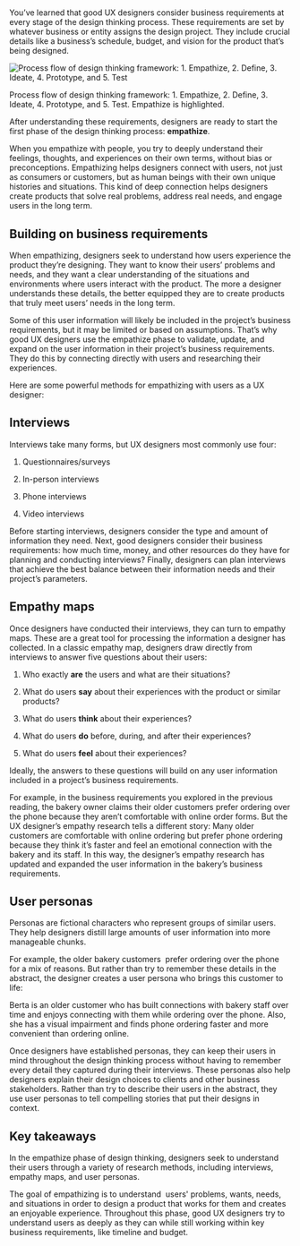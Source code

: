# 

You’ve learned that good UX designers consider business requirements at every stage of the design thinking process. These requirements are set by whatever business or entity assigns the design project. They include crucial details like a business’s schedule, budget, and vision for the product that’s being designed.

![Process flow of design thinking framework: 1. Empathize, 2. Define, 3. Ideate, 4. Prototype, and 5. Test](https://d3c33hcgiwev3.cloudfront.net/imageAssetProxy.v1/go6I43uBR9-G30WPYoz2xw_e921a45f148f4b61964590899a4eecf1_o65VLZX8RzA89wuKqo_XbXEftGiPumYauqVJ6mqMxtJfUy0kzGkaknBoRQY-LxLLs6flmldnKbdmSleqM3cWFzo4eBpcS5KfDJFx-f0TNBR2hZYxzBGCSd7dU9vR7CQeglzBwESa-o2lJprcd1l1YtM?expiry=1751587200000&hmac=C1jMxW8iboxwkYPIX8uMtF65bSu9YZK9dil6EWNpbrw)

Process flow of design thinking framework: 1. Empathize, 2. Define, 3. Ideate, 4. Prototype, and 5. Test. Empathize is highlighted.

After understanding these requirements, designers are ready to start the first phase of the design thinking process: **empathize**. 

When you empathize with people, you try to deeply understand their feelings, thoughts, and experiences on their own terms, without bias or preconceptions. Empathizing helps designers connect with users, not just as consumers or customers, but as human beings with their own unique histories and situations. This kind of deep connection helps designers create products that solve real problems, address real needs, and engage users in the long term. 

## **Building on business requirements**

When empathizing, designers seek to understand how users experience the product they’re designing. They want to know their users’ problems and needs, and they want a clear understanding of the situations and environments where users interact with the product. The more a designer understands these details, the better equipped they are to create products that truly meet users’ needs in the long term.

Some of this user information will likely be included in the project’s business requirements, but it may be limited or based on assumptions. That’s why good UX designers use the empathize phase to validate, update, and expand on the user information in their project’s business requirements. They do this by connecting directly with users and researching their experiences. 

Here are some powerful methods for empathizing with users as a UX designer:

## **Interviews**

Interviews take many forms, but UX designers most commonly use four: 

1. Questionnaires/surveys
    
2. In-person interviews
    
3. Phone interviews
    
4. Video interviews
    

Before starting interviews, designers consider the type and amount of information they need. Next, good designers consider their business requirements: how much time, money, and other resources do they have for planning and conducting interviews? Finally, designers can plan interviews that achieve the best balance between their information needs and their project’s parameters. 

## **Empathy maps**

Once designers have conducted their interviews, they can turn to empathy maps. These are a great tool for processing the information a designer has collected. In a classic empathy map, designers draw directly from interviews to answer five questions about their users:

1. Who exactly **are** the users and what are their situations?
    
2. What do users **say** about their experiences with the product or similar products?
    
3. What do users **think** about their experiences?
    
4. What do users **do** before, during, and after their experiences?
    
5. What do users **feel** about their experiences?
    

Ideally, the answers to these questions will build on any user information included in a project’s business requirements. 

For example, in the business requirements you explored in the previous reading, the bakery owner claims their older customers prefer ordering over the phone because they aren’t comfortable with online order forms. But the UX designer’s empathy research tells a different story: Many older customers are comfortable with online ordering but prefer phone ordering because they think it’s faster and feel an emotional connection with the bakery and its staff. In this way, the designer’s empathy research has updated and expanded the user information in the bakery’s business requirements. 

## **User personas**

Personas are fictional characters who represent groups of similar users. They help designers distill large amounts of user information into more manageable chunks. 

For example, the older bakery customers  prefer ordering over the phone for a mix of reasons. But rather than try to remember these details in the abstract, the designer creates a user persona who brings this customer to life: 

Berta is an older customer who has built connections with bakery staff over time and enjoys connecting with them while ordering over the phone. Also, she has a visual impairment and finds phone ordering faster and more convenient than ordering online.

Once designers have established personas, they can keep their users in mind throughout the design thinking process without having to remember every detail they captured during their interviews. These personas also help designers explain their design choices to clients and other business stakeholders. Rather than try to describe their users in the abstract, they use user personas to tell compelling stories that put their designs in context.

## **Key takeaways**

In the empathize phase of design thinking, designers seek to understand their users through a variety of research methods, including interviews, empathy maps, and user personas.

The goal of empathizing is to understand  users' problems, wants, needs, and situations in order to design a product that works for them and creates an enjoyable experience. Throughout this phase, good UX designers try to understand users as deeply as they can while still working within key business requirements, like timeline and budget.